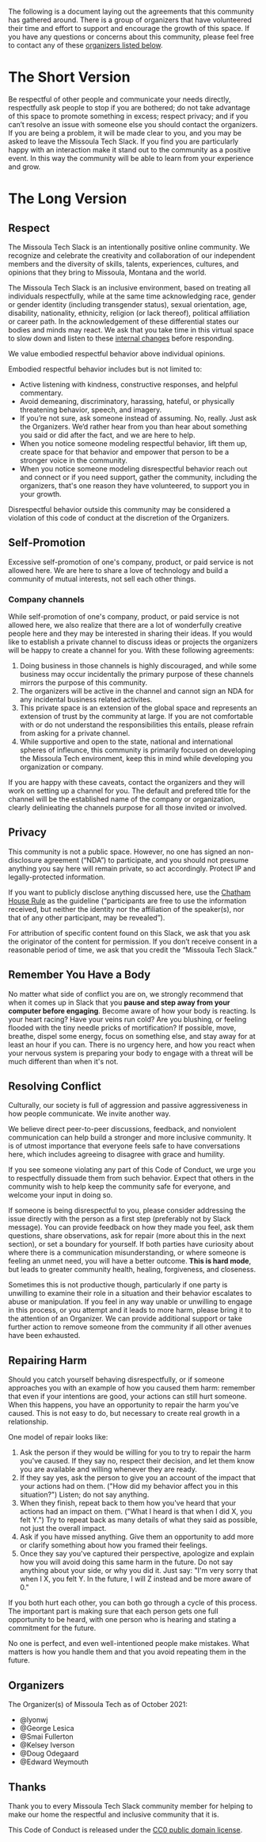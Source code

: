 The following is a document laying out the agreements that this community has gathered around. There is a group of organizers that have volunteered their time and effort to support and encourage the growth of this space. If you have any questions or concerns about this community, please feel free to contact any of these [organizers listed below](#organizers).

# The Short Version

Be respectful of other people and communicate your needs directly, respectfully ask people to stop if you are bothered; do not take advantage of this space to promote something in excess; respect privacy; and if you can’t resolve an issue with someone else you should contact the organizers. If you are being a problem, it will be made clear to you, and you may be asked to leave the Missoula Tech Slack. If you find you are particularly happy with an interaction make it stand out to the community as a positive event. In this way the community will be able to learn from your experience and grow.

# The Long Version

## Respect

The Missoula Tech Slack is an intentionally positive online community. We recognize and celebrate the creativity and collaboration of our independent members and the diversity of skills, talents, experiences, cultures, and opinions that they bring to Missoula, Montana and the world.

The Missoula Tech Slack is an inclusive environment, based on treating all individuals respectfully, while at the same time acknowledging race, gender or gender identity (including transgender status), sexual orientation, age, disability, nationality, ethnicity, religion (or lack thereof), political affiliation or career path. In the acknowledgement of these differential states our bodies and minds may react. We ask that you take time in this virtual space to slow down and listen to these [internal changes](#remember-you-have-a-body) before responding.

We value embodied respectful behavior above individual opinions.

Embodied respectful behavior includes but is not limited to:

- Active listening with kindness, constructive responses, and helpful commentary.
- Avoid demeaning, discriminatory, harassing, hateful, or physically threatening behavior, speech, and imagery.
- If you’re not sure, ask someone instead of assuming. No, really. Just ask the Organizers. We’d rather hear from you than hear about something you said or did after the fact, and we are here to help.
- When you notice someone modeling respectful behavior, lift them up, create space for that behavior and empower that person to be a stronger voice in the community.
- When you notice someone modeling disrespectful behavior reach out and connect or if you need support, gather the community, including the organizers, that's one reason they have volunteered, to support you in your growth.

Disrespectful behavior outside this community may be considered a violation of this code of conduct at the discretion of the Organizers.

## Self-Promotion

Excessive self-promotion of one's company, product, or paid service is not allowed here. We are here to
share a love of technology and build a community of mutual interests, not sell each other things.

### Company channels

While self-promotion of one's company, product, or paid service is not allowed here, we also realize that there are a lot of wonderfully creative people here and they may be interested in sharing their ideas.  If you would like to establish a private channel to discuss ideas or projects the organizers will be happy to create a channel for you.  With these following agreements:

1. Doing business in those channels is highly discouraged, and while some business may occur incidentally the primary purpose of these channels mirrors the purpose of this community.
2. The organizers will be active in the channel and cannot sign an NDA for any incidental business related activites.
3. This private space is an extension of the global space and represents an extension of trust by the community at large.  If you are not comfortable with or do not understand the responsibilities this entails, please refrain from asking for a private channel.
4. While supportive and open to the state, national and international spheres of infleunce, this community is primarily focused on developing the Missoula Tech environment, keep this in mind while developing you organization or company.

If you are happy with these caveats, contact the organizers and they will work on setting up a channel for you.  The default and prefered title for the channel will be the established name of the company or organization, clearly delinieating the channels purpose for all those invited or involved.

## Privacy

This community is not a public space. However, no one has signed an non-disclosure agreement (“NDA”) to participate, and you should not presume anything you say here will remain private, so act accordingly. Protect IP and legally-protected information.

If you want to publicly disclose anything discussed here, use the [Chatham House Rule](https://www.chathamhouse.org/about/chatham-house-rule) as the guideline (“participants are free to use the information received, but neither the identity nor the affiliation of the speaker(s), nor that of any other participant, may be revealed”).

For attribution of specific content found on this Slack, we ask that you ask the originator of the content for permission. If you don’t receive consent in a reasonable period of time, we ask that you credit the “Missoula Tech Slack.”
## <a name="remember-you-have-a-body"> Remember You Have a Body</a>

No matter what side of conflict you are on, we strongly recommend that when it comes up in Slack that you **pause and step away from your computer before engaging**. Become aware of how your body is reacting. Is your heart racing? Have your veins run cold? Are you blushing, or feeling flooded with the tiny needle pricks of mortification? If possible, move, breathe, dispel some energy, focus on something else, and stay away for at least an hour if you can. There is no urgency here, and how you react when your nervous system is preparing your body to engage with a threat will be much different than when it's not.

## Resolving Conflict

Culturally, our society is full of aggression and passive aggressiveness in how people communicate. We invite another way.

We believe direct peer-to-peer discussions, feedback, and nonviolent communication can help build a stronger and more inclusive community. It is of utmost importance that everyone feels safe to have conversations here, which includes agreeing to disagree with grace and humility.

If you see someone violating any part of this Code of Conduct, we urge you to respectfully dissuade them from such behavior. Expect that others in the community wish to help keep the community safe for everyone, and welcome your input in doing so.

If someone is being disrespectful to you, please consider addressing the issue directly with the person as a first step (preferably not by Slack message). You can provide feedback on how they made you feel, ask them questions, share observations, ask for repair (more about this in the next section), or set a boundary for yourself. If both parties have curiosity about where there is a communication misunderstanding, or where someone is feeling an unmet need, you will have a better outcome. **This is hard mode**, but leads to greater community health, healing, forgiveness, and closeness.

Sometimes this is not productive though, particularly if one party is unwilling to examine their role in a situation and their behavior escalates to abuse or manipulation. If you feel in any way unable or unwilling to engage in this process, or you attempt and it leads to more harm, please bring it to the attention of an Organizer. We can provide additional support or take further action to remove someone from the community if all other avenues have been exhausted.

## Repairing Harm

Should you catch yourself behaving disrespectfully, or if someone approaches you with an example of how you caused them harm: remember that even if your intentions are good, your actions can still hurt someone. When this happens, you have an opportunity to repair the harm you've caused. This is not easy to do, but necessary to create real growth in a relationship.

One model of repair looks like:

1. Ask the person if they would be willing for you to try to repair the harm you've caused. If they say no, respect their decision, and let them know you are available and willing whenever they are ready.
1. If they say yes, ask the person to give you an account of the impact that your actions had on them. ("How did my behavior affect you in this situation?") Listen; do not say anything.
1. When they finish, repeat back to them how you've heard that your actions had an impact on them. ("What I heard is that when I did X, you felt Y.") Try to repeat back as many details of what they said as possible, not just the overall impact.
1. Ask if you have missed anything. Give them an opportunity to add more or clarify something about how you framed their feelings.
1. Once they say you've captured their perspective, apologize and explain how you will avoid doing this same harm in the future. Do not say anything about your side, or why you did it. Just say: "I'm very sorry that when I X, you felt Y. In the future, I will Z instead and be more aware of 0."

If you both hurt each other, you can both go through a cycle of this process. The important part is making sure that each person gets one full opportunity to be heard, with one person who is hearing and stating a commitment for the future.

No one is perfect, and even well-intentioned people make mistakes. What matters is how you handle them and that you avoid repeating them in the future.

## <a name="organizers">Organizers</a>

The Organizer(s) of Missoula Tech as of October 2021:

- @lyonwj
- @George Lesica
- @Smai Fullerton
- @Kelsey Iverson
- @Doug Odegaard
- @Edward Weymouth

## Thanks

Thank you to every Missoula Tech Slack community member for helping to make our home the respectful and inclusive community that it is.

This Code of Conduct is released under the [CC0 public domain license](https://creativecommons.org/publicdomain/zero/1.0/).
